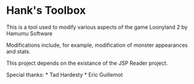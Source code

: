 Hank's Toolbox
========

This is a tool used to modify various aspects of the game Loonyland 2 by Hamumu Software

Modifications include, for example, modification of monster appearances and stats.

This project depends on the existance of the JSP Reader project.

Special thanks:
	* Tad Hardesty
	* Eric Guillemot